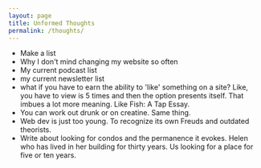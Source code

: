 ```yaml
---
layout: page
title: Unformed Thoughts
permalink: /thoughts/
---
```


- Make a list
- Why I don't mind changing my website so often
- My current podcast list
- my current newsletter list
- what if you have to earn the ability to 'like' something on a site? Like, you have to view is 5 times and then the option presents itself. That imbues a lot more meaning. Like Fish: A Tap Essay.
- You can work out drunk or on creatine. Same thing.
- Web dev is just too young. To recognize its own Freuds and outdated theorists.
- Write about looking for condos and the permanence it evokes. Helen who has lived in her building for thirty years. Us looking for a place for five or ten years.
